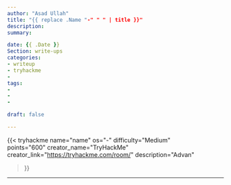 ```yaml
---
author: "Asad Ullah"
title: "{{ replace .Name "-" " " | title }}"
description: 
summary: 

date: {{ .Date }}
Section: write-ups
categories:
- writeup
- tryhackme
- 
tags:
- 
- 
- 

draft: false

---
```


{{< 
tryhackme 
name="name" 
os="-" 
difficulty="Medium"  
points="600" 
creator_name="TryHackMe" creator_link="https://tryhackme.com/room/" 
description="Advan"
>}}

---

&nbsp;

